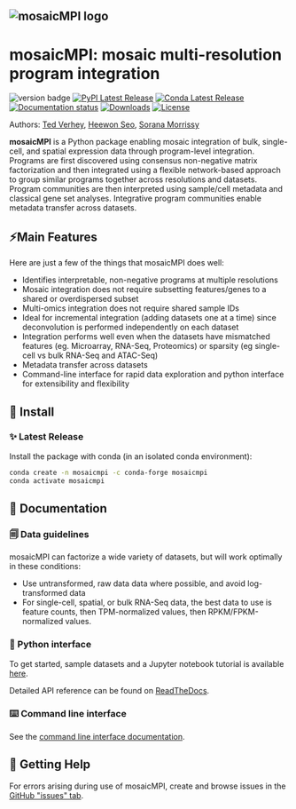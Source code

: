 ![mosaicMPI logo](https://github.com/MorrissyLab/mosaicMPI/blob/main/logo.png?raw=True)
-----------------

# mosaicMPI: mosaic multi-resolution program integration

![version badge](https://img.shields.io/badge/version-1.9.0-blue)
[![PyPI Latest Release](https://img.shields.io/pypi/v/mosaicmpi.svg)](https://pypi.org/project/mosaicmpi/)
[![Conda Latest Release](https://img.shields.io/conda/vn/conda-forge/mosaicmpi)](https://anaconda.org/conda-forge/mosaicmpi/)
[![Documentation status](https://readthedocs.org/projects/mosaicmpi/badge/?version=latest&style=flat)]()
[![Downloads](https://static.pepy.tech/badge/cnmfsns)](https://pepy.tech/project/cnmfsns)
[![License](https://img.shields.io/pypi/l/mosaicmpi.svg)](https://github.com/MorrissyLab/mosaicMPI/blob/main/LICENSE)

Authors: [Ted Verhey](https://github.com/verheytb), [Heewon Seo](https://github.com/lootpiz), [Sorana Morrissy](https://github.com/ancasorana)

**mosaicMPI** is a Python package enabling mosaic integration of bulk, single-cell, and spatial expression data through program-level integration.
Programs are first discovered using consensus non-negative matrix factorization and then integrated using a flexible network-based approach to group
similar programs together across resolutions and datasets. Program communities are then interpreted using sample/cell metadata and classical gene
set analyses. Integrative program communities enable metadata transfer across datasets.


## ⚡Main Features

Here are just a few of the things that mosaicMPI does well:

- Identifies interpretable, non-negative programs at multiple resolutions
- Mosaic integration does not require subsetting features/genes to
  a shared or overdispersed subset
- Multi-omics integration does not require shared sample IDs
- Ideal for incremental integration (adding datasets one at a time) since
  deconvolution is performed independently on each dataset
- Integration performs well even when the datasets have mismatched features
  (eg. Microarray, RNA-Seq, Proteomics) or sparsity (eg single-cell vs bulk RNA-Seq and ATAC-Seq)
- Metadata transfer across datasets
- Command-line interface for rapid data exploration and python
  interface for extensibility and flexibility

## 🔧 Install

### ✨ Latest Release

Install the package with conda (in an isolated conda environment):
```bash
conda create -n mosaicmpi -c conda-forge mosaicmpi
conda activate mosaicmpi
```

## 📖 Documentation

### 🗐 Data guidelines

mosaicMPI can factorize a wide variety of datasets, but will work optimally in these conditions:
  - Use untransformed, raw data data where possible, and avoid log-transformed data
  - For single-cell, spatial, or bulk RNA-Seq data, the best data to use is feature counts, then TPM-normalized values, then RPKM/FPKM-normalized values.

### 📓 Python interface

To get started, sample datasets and a Jupyter notebook tutorial is available [here](/tutorial/tutorial.ipynb).

Detailed API reference can be found on [ReadTheDocs](https://mosaicmpi.readthedocs.io/).


### ⌨️ Command line interface

See the [command line interface documentation](/CLI.md).

## 💭 Getting Help

For errors arising during use of mosaicMPI, create and browse issues in the [GitHub "issues" tab](https://github.com/MorrissyLab/mosaicMPI/issues).
